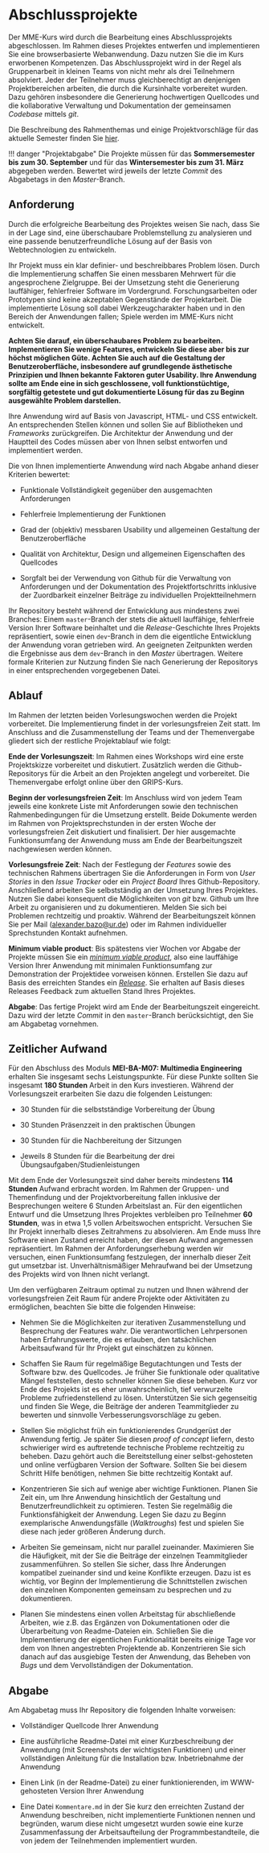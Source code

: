 # Abschlussprojekte

Der MME-Kurs wird durch die Bearbeitung eines Abschlussprojekts abgeschlossen. Im Rahmen dieses Projektes entwerfen und implementieren Sie eine browserbasierte Webanwendung. Dazu nutzen Sie die im Kurs erworbenen Kompetenzen. Das Abschlussprojekt wird in der Regel als Gruppenarbeit in kleinen Teams von nicht mehr als drei Teilnehmern absolviert. Jeder der Teilnehmer muss gleichberechtigt an denjenigen Projektbereichen arbeiten, die durch die Kursinhalte vorbereitet wurden. Dazu gehören insbesondere die Generierung hochwertigen Quellcodes und die kollaborative Verwaltung und Dokumentation der gemeinsamen *Codebase* mittels *git*.

Die Beschreibung des Rahmenthemas und einige Projektvorschläge für das aktuelle Semester finden Sie [hier](./winter-2019).

!!! danger "Projektabgabe"
	Die Projekte müssen für das **Sommersemester bis zum 30. September** und für das **Wintersemester bis zum 31. März** abgegeben werden. Bewertet wird jeweils der letzte *Commit* des Abgabetags in den *Master*-Branch. 

## Anforderung

Durch die erfolgreiche Bearbeitung des Projektes weisen Sie nach, dass Sie in der Lage sind, eine überschaubare Problemstellung zu analysieren und eine passende benutzerfreundliche Lösung auf der Basis von Webtechnologien zu entwickeln. 

Ihr Projekt muss ein klar definier- und beschreibbares Problem lösen. Durch die Implementierung schaffen Sie einen messbaren Mehrwert für die angesprochene Zielgruppe. Bei der Umsetzung steht die Generierung lauffähiger, fehlerfreier Software im Vordergrund. Forschungsarbeiten oder Prototypen sind keine akzeptablen Gegenstände der Projektarbeit. Die implementierte Lösung soll dabei Werkzeugcharakter haben und in den Bereich der Anwendungen fallen; Spiele werden im MME-Kurs nicht entwickelt.

**Achten Sie darauf, ein überschaubares Problem zu bearbeiten. Implementieren Sie wenige Features, entwickeln Sie diese aber bis zur höchst möglichen Güte. Achten Sie auch auf die Gestaltung der Benutzeroberfläche, insbesondere auf grundlegende ästhetische Prinzipien und Ihnen bekannte Faktoren guter Usability. Ihre Anwendung sollte am Ende eine in sich geschlossene, voll funktionstüchtige, sorgfältig getestete und gut dokumentierte Lösung für das zu Beginn ausgewählte Problem darstellen.**

Ihre Anwendung wird auf Basis von Javascript, HTML- und CSS entwickelt. An entsprechenden Stellen können und sollen Sie auf Bibliotheken und *Frameworks* zurückgreifen. Die Architektur der Anwendung und der Hauptteil des Codes müssen aber von Ihnen selbst entworfen und implementiert werden. 

Die von Ihnen implementierte Anwendung wird nach Abgabe anhand dieser Kriterien bewertet:

- Funktionale Vollständigkeit gegenüber den ausgemachten Anforderungen

- Fehlerfreie Implementierung der Funktionen

- Grad der (objektiv) messbaren Usability und allgemeinen Gestaltung der Benutzeroberfläche

- Qualität von Architektur, Design und allgemeinen Eigenschaften des Quellcodes

- Sorgfalt bei der Verwendung von Github für die Verwaltung von Anforderungen und der Dokumentation des Projektfortschritts inklusive der Zuordbarkeit einzelner Beiträge zu individuellen Projektteilnehmern

Ihr Repository besteht während der Entwicklung aus mindestens zwei Branches: Einem `master`-Branch der stets die aktuell lauffähige, fehlerfreie Version Ihrer Software beinhaltet und die *Release*-Geschichte Ihres Projekts repräsentiert, sowie einen `dev`-Branch in dem die eigentliche Entwicklung der Anwendung voran getrieben wird. An geeigneten Zeitpunkten werden die Ergebnisse aus dem `dev`-Branch in den *Master* übertragen. Weitere formale Kriterien zur Nutzung finden Sie nach Generierung der Repositorys in einer entsprechenden vorgegebenen Datei.

## Ablauf 

Im Rahmen der letzten beiden Vorlesungswochen werden die Projekt vorbereitet. Die Implementierung findet in der vorlesungsfreien Zeit statt. Im Anschluss and die Zusammenstellung der Teams und der Themenvergabe gliedert sich der restliche Projektablauf wie folgt:

**Ende der Vorlesungszeit**: Im Rahmen eines Workshops wird eine erste Projektskizze vorbereitet und diskutiert. Zusätzlich werden die Github-Repositorys für die Arbeit an den Projekten angelegt und vorbereitet. Die Themenvergabe erfolgt online über den GRIPS-Kurs.

**Beginn der vorlesungsfreien Zeit**: Im Anschluss wird von jedem Team jeweils eine konkrete Liste mit Anforderungen sowie den technischen Rahmenbedingungen für die Umsetzung erstellt. Beide Dokumente werden im Rahmen von Projektsprechstunden in der ersten Woche der vorlesungsfreien Zeit diskutiert und finalisiert. Der hier ausgemachte Funktionsumfang der Anwendung muss am Ende der Bearbeitungszeit nachgewiesen werden können.

**Vorlesungsfreie Zeit**: Nach der Festlegung der *Features* sowie des technischen Rahmens übertragen Sie die Anforderungen in Form von *User Stories* in den *Issue Tracker* oder ein *Project Board* Ihres Github-Repository. Anschließend arbeiten Sie selbstständig an der Umsetzung Ihres Projektes. Nutzen Sie dabei konsequent die Möglichkeiten von *git* bzw. Github um Ihre Arbeit zu organisieren und zu dokumentieren. Melden Sie sich bei Problemen rechtzeitig und proaktiv. Während der Bearbeitungszeit können Sie per Mail (alexander.bazo@ur.de) oder im Rahmen individueller Sprechstunden Kontakt aufnehmen.

**Minimum viable product**: Bis spätestens vier Wochen vor Abgabe der Projekte müssen Sie ein [*minimum viable product*](https://en.wikipedia.org/wiki/Minimum_viable_product), also eine lauffähige Version Ihrer Anwendung mit minimalen Funktionsumfang zur Demonstration der Projektidee vorweisen können. Erstellen Sie dazu auf Basis des erreichten Standes ein [*Release*](https://help.github.com/en/articles/creating-releases). Sie erhalten auf Basis dieses Releases Feedback zum aktuellen Stand Ihres Projektes.

**Abgabe**: Das fertige Projekt wird am Ende der Bearbeitungszeit eingereicht. Dazu wird der letzte *Commit* in den `master`-Branch berücksichtigt, den Sie am Abgabetag vornehmen. 

## Zeitlicher Aufwand

Für den Abschluss des Moduls **MEI-BA-M07: Multimedia Engineering** erhalten Sie insgesamt sechs Leistungspunkte. Für diese Punkte sollten Sie insgesamt **180 Stunden** Arbeit in den Kurs investieren. Während der Vorlesungszeit erarbeiten Sie dazu die folgenden Leistungen:

- 30 Stunden für die selbstständige Vorbereitung der Übung

- 30 Stunden Präsenzzeit in den praktischen Übungen

- 30 Stunden für die Nachbereitung der Sitzungen 

- Jeweils 8 Stunden für die Bearbeitung der drei Übungsaufgaben/Studienleistungen

Mit dem Ende der Vorlesungszeit sind daher bereits mindestens **114 Stunden** Aufwand erbracht worden. Im Rahmen der Gruppen- und Themenfindung und der Projektvorbereitung fallen inklusive der Besprechungen weitere 6 Stunden Arbeitslast an. Für den eigentlichen Entwurf und die Umsetzung Ihres Projektes verbleiben pro Teilnehmer **60 Stunden**, was in etwa 1,5 vollen Arbeitswochen entspricht. Versuchen Sie Ihr Projekt innerhalb dieses Zeitrahmens zu absolvieren. Am Ende muss Ihre Software einen Zustand erreicht haben, der diesen Aufwand angemessen repräsentiert. Im Rahmen der Anforderungserhebung werden wir versuchen, einen Funktionsumfang festzulegen, der innerhalb dieser Zeit gut umsetzbar ist. Unverhältnismäßiger Mehraufwand bei der Umsetzung des Projekts wird von Ihnen nicht verlangt.

Um den verfügbaren Zeitraum optimal zu nutzen und Ihnen während der vorlesungsfreien Zeit Raum für andere Projekte oder Aktivitäten zu ermöglichen, beachten Sie bitte die folgenden Hinweise:

- Nehmen Sie die Möglichkeiten zur iterativen Zusammenstellung und Besprechung der Features wahr. Die verantwortlichen Lehrpersonen haben Erfahrungswerte, die es erlauben, den tatsächlichen Arbeitsaufwand für Ihr Projekt gut einschätzen zu können.

- Schaffen Sie Raum für regelmäßige Begutachtungen und Tests der Software bzw. des Quellcodes. Je früher Sie funktionale oder qualitative Mängel feststellen, desto schneller können Sie diese beheben. Kurz vor Ende des Projekts ist es eher unwahrscheinlich, tief verwurzelte Probleme zufriedenstellend zu lösen. Unterstützen Sie sich gegenseitig und finden Sie Wege, die Beiträge der anderen Teammitglieder zu bewerten und sinnvolle Verbesserungsvorschläge zu geben.

- Stellen Sie möglichst früh ein funktionierendes Grundgerüst der Anwendung fertig. Je später Sie diesen *proof of concept* liefern, desto schwieriger wird es auftretende technische Probleme rechtzeitig zu beheben. Dazu gehört auch die Bereitstellung einer selbst-gehosteten und online verfügbaren Version der Software.
Sollten Sie bei diesem Schritt Hilfe benötigen, nehmen Sie bitte rechtzeitig Kontakt auf.

- Konzentrieren Sie sich auf wenige aber wichtige Funktionen. Planen Sie Zeit ein, um Ihre Anwendung hinsichtlich der Gestaltung und Benutzerfreundlichkeit zu optimieren. Testen Sie regelmäßig die Funktionsfähigkeit der Anwendung. Legen Sie dazu zu Beginn exemplarische Anwendungsfälle (*Walktroughs*) fest und spielen Sie diese nach jeder größeren Änderung durch.

- Arbeiten Sie gemeinsam, nicht nur parallel zueinander. Maximieren Sie die Häufigkeit, mit der Sie die Beiträge der einzelnen Teammitglieder zusammenführen. So stellen Sie sicher, dass Ihre Änderungen kompatibel zueinander sind und keine Konflikte erzeugen. Dazu ist es wichtig, vor Beginn der Implementierung die Schnittstellen zwischen den einzelnen Komponenten gemeinsam zu besprechen und zu dokumentieren.

- Planen Sie mindestens einen vollen Arbeitstag für abschließende Arbeiten, wie z.B. das Ergänzen von Dokumentationen oder die Überarbeitung von Readme-Dateien ein. Schließen Sie die Implementierung der eigentlichen Funktionalität bereits einige Tage vor dem von Ihnen angestrebten Projektende ab. Konzentrieren Sie sich danach auf das ausgiebige Testen der Anwendung, das Beheben von *Bugs* und dem Vervollständigen der Dokumentation.

## Abgabe

Am Abgabetag muss Ihr Repository die folgenden Inhalte vorweisen:

- Vollständiger Quellcode Ihrer Anwendung

- Eine ausführliche Readme-Datei mit einer Kurzbeschreibung der Anwendung (mit Screenshots der wichtigsten Funktionen) und einer vollständigen Anleitung für die Installation bzw. Inbetriebnahme der Anwendung

- Einen Link (in der Readme-Datei) zu einer funktionierenden, im WWW-gehosteten Version Ihrer Anwendung

- Eine Datei `Kommentare.md` in der Sie kurz den erreichten Zustand der Anwendung beschreiben, nicht implementierte Funktionen nennen und begründen, warum diese nicht umgesetzt wurden sowie eine kurze Zusammenfassung der Arbeitsaufteilung der Programmbestandteile, die von jedem der Teilnehmenden implementiert wurden.